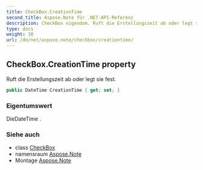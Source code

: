 ```yaml
---
title: CheckBox.CreationTime
second_title: Aspose.Note für .NET-API-Referenz
description: CheckBox eigendom. Ruft die Erstellungszeit ab oder legt sie fest.
type: docs
weight: 30
url: /de/net/aspose.note/checkbox/creationtime/
---
```

## CheckBox.CreationTime property

Ruft die Erstellungszeit ab oder legt sie fest.

```csharp
public DateTime CreationTime { get; set; }
```

### Eigentumswert

DieDateTime .

### Siehe auch

* class [CheckBox](../)
* namensraum [Aspose.Note](../../checkbox/)
* Montage [Aspose.Note](../../../)


